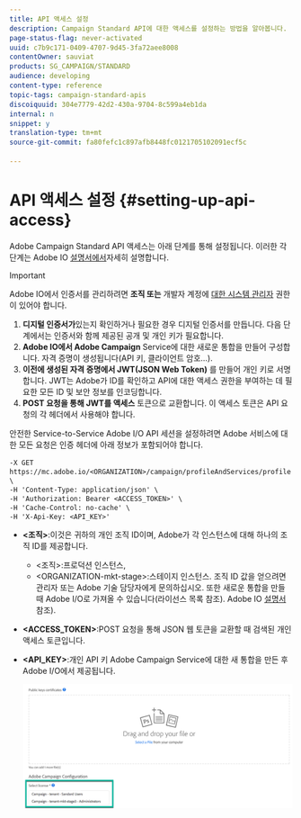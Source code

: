 ```yaml
---
title: API 액세스 설정
description: Campaign Standard API에 대한 액세스를 설정하는 방법을 알아봅니다.
page-status-flag: never-activated
uuid: c7b9c171-0409-4707-9d45-3fa72aee8008
contentOwner: sauviat
products: SG_CAMPAIGN/STANDARD
audience: developing
content-type: reference
topic-tags: campaign-standard-apis
discoiquuid: 304e7779-42d2-430a-9704-8c599a4eb1da
internal: n
snippet: y
translation-type: tm+mt
source-git-commit: fa80fefc1c897afb8448fc0121705102091ecf5c

---
```



# API 액세스 설정 {#setting-up-api-access}

Adobe Campaign Standard API 액세스는 아래 단계를 통해 설정됩니다. 이러한 각 단계는 Adobe IO [설명서에서](https://www.adobe.io/authentication/auth-methods.html#!AdobeDocs/adobeio-auth/master/AuthenticationOverview/ServiceAccountIntegration.md)자세히 설명합니다.

>[!IMPORTANT]
>
>Adobe IO에서 인증서를 관리하려면 <b>조직 또는</b> 개발자 계정에 [대한 시스템 관리자](https://helpx.adobe.com/enterprise/using/manage-developers.html)</a> 권한이 있어야 합니다.

1. **디지털 인증서가**&#x200B;있는지 확인하거나 필요한 경우 디지털 인증서를 만듭니다. 다음 단계에서는 인증서와 함께 제공된 공개 및 개인 키가 필요합니다.
1. **Adobe IO에서 Adobe Campaign** Service에 대한 새로운 통합을 만들어 구성합니다. 자격 증명이 생성됩니다(API 키, 클라이언트 암호...).
1. **이전에 생성된 자격 증명에서 JWT(JSON Web Token)** 를 만들어 개인 키로 서명합니다. JWT는 Adobe가 ID를 확인하고 API에 대한 액세스 권한을 부여하는 데 필요한 모든 ID 및 보안 정보를 인코딩합니다.
1. **POST 요청을 통해 JWT를 액세스** 토큰으로 교환합니다. 이 액세스 토큰은 API 요청의 각 헤더에서 사용해야 합니다.

안전한 Service-to-Service Adobe I/O API 세션을 설정하려면 Adobe 서비스에 대한 모든 요청은 인증 헤더에 아래 정보가 포함되어야 합니다.

```
-X GET https://mc.adobe.io/<ORGANIZATION>/campaign/profileAndServices/profile \
-H 'Content-Type: application/json' \
-H 'Authorization: Bearer <ACCESS_TOKEN>' \
-H 'Cache-Control: no-cache' \
-H 'X-Api-Key: <API_KEY>'
```

* **&lt;조직>**:이것은 귀하의 개인 조직 ID이며, Adobe가 각 인스턴스에 대해 하나의 조직 ID를 제공합니다.

   * &lt;조직>:프로덕션 인스턴스,
   * &lt;ORGANIZATION-mkt-stage>:스테이지 인스턴스.
   조직 ID 값을 얻으려면 관리자 또는 Adobe 기술 담당자에게 문의하십시오. 또한 새로운 통합을 만들 때 Adobe I/O로 가져올 수 있습니다(라이선스 목록 참조). Adobe IO <a href="https://www.adobe.io/authentication.html">설명서</a>참조).

* **&lt;ACCESS_TOKEN>**:POST 요청을 통해 JSON 웹 토큰을 교환할 때 검색된 개인 액세스 토큰입니다.

* **&lt;API_KEY>**:개인 API 키 Adobe Campaign Service에 대한 새 통합을 만든 후 Adobe I/O에서 제공됩니다.

   ![대체 텍스트](assets/tenant.png)
